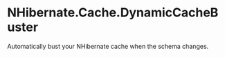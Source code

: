 NHibernate.Cache.DynamicCacheBuster
===================================

Automatically bust your NHibernate cache when the schema changes.
